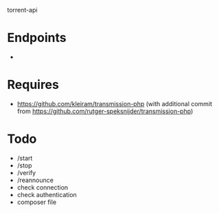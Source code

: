 torrent-api

# Endpoints
 -

# Requires
 - https://github.com/kleiram/transmission-php (with additional commit from https://github.com/rutger-speksnijder/transmission-php)

# Todo
 - /start
 - /stop
 - /verify
 - /reannounce
 - check connection
 - check authentication
 - composer file
